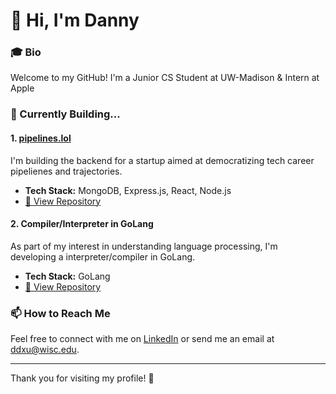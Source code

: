 
# 👋 Hi, I'm Danny

### 🎓 Bio

Welcome to my GitHub! I'm a Junior CS Student at UW-Madison & Intern at Apple
### 🚀 Currently Building...

#### 1. [pipelines.lol](https://pipelines.lol/)
I'm building the backend for a startup aimed at democratizing tech career pipelienes and trajectories.

- **Tech Stack:** MongoDB, Express.js, React, Node.js
- [🔗 View Repository](https://github.com/pipelines-lol/pipelines)

#### 2. Compiler/Interpreter in GoLang
As part of my interest in understanding language processing, I'm developing a interpreter/compiler in GoLang.

- **Tech Stack:** GoLang
- [🔗 View Repository](https://github.com/dannydxu1/golang-interpreter)

### 📫 How to Reach Me
Feel free to connect with me on [LinkedIn](https://www.linkedin.com/in/ddxu/) or send me an email at [ddxu@wisc.edu](mailto:ddxu@wisc.edu).

---

Thank you for visiting my profile! 🌟
